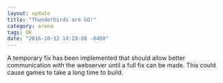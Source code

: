 ```yaml
---
layout: update
title: "Thunderbirds are GO!"
category: arena
tags: OK
date: "2016-10-12 14:19:08 -0400"
---
```


A temporary fix has been implemented that should allow better communication with the webserver until a full fix can be made.  This could cause games to take a long time to build.
